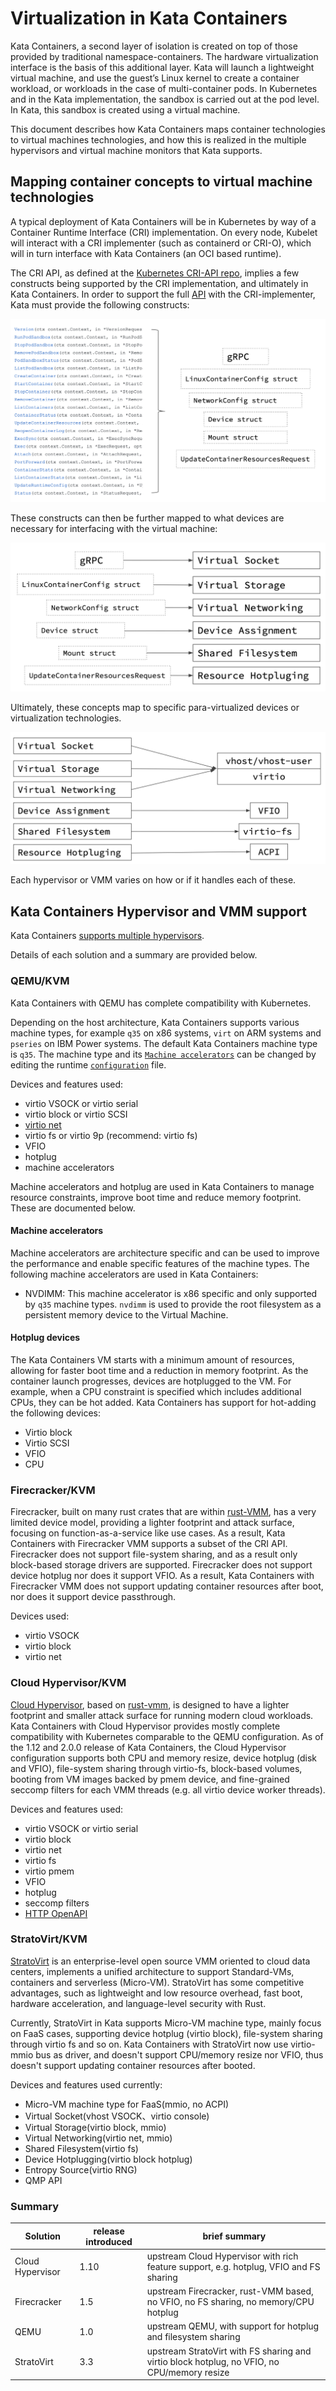 # Virtualization in Kata Containers

Kata Containers, a second layer of isolation is created on top of those provided by traditional namespace-containers. The
hardware virtualization interface is the basis of this additional layer. Kata will launch a lightweight virtual machine,
and use the guest’s Linux kernel to create a container workload, or workloads in the case of multi-container pods. In Kubernetes
and in the Kata implementation, the sandbox is carried out at the pod level. In Kata, this sandbox is created using a virtual machine.

This document describes how Kata Containers maps container technologies to virtual machines technologies, and how this is realized in
the multiple hypervisors and virtual machine monitors that Kata supports.

## Mapping container concepts to virtual machine technologies

A typical deployment of Kata Containers will be in Kubernetes by way of a Container Runtime Interface (CRI) implementation. On every node,
Kubelet will interact with a CRI implementer (such as containerd or CRI-O), which will in turn interface with Kata Containers (an OCI based runtime).

The CRI API, as defined at the [Kubernetes CRI-API repo](https://github.com/kubernetes/cri-api/), implies a few constructs being supported by the
CRI implementation, and ultimately in Kata Containers. In order to support the full [API](https://github.com/kubernetes/cri-api/blob/a6f63f369f6d50e9d0886f2eda63d585fbd1ab6a/pkg/apis/runtime/v1alpha2/api.proto#L34-L110) with the CRI-implementer, Kata must provide the following constructs:

![API to construct](./arch-images/api-to-construct.png)

These constructs can then be further mapped to what devices are necessary for interfacing with the virtual machine:

![construct to VM concept](./arch-images/construct-to-vm-concept.png)

Ultimately, these concepts map to specific para-virtualized devices or virtualization technologies.

![VM concept to underlying technology](./arch-images/vm-concept-to-tech.png)

Each hypervisor or VMM varies on how or if it handles each of these.

## Kata Containers Hypervisor and VMM support

Kata Containers [supports multiple hypervisors](../hypervisors.md).

Details of each solution and a summary are provided below.

### QEMU/KVM

Kata Containers with QEMU has complete compatibility with Kubernetes.

Depending on the host architecture, Kata Containers supports various machine types,
for example `q35` on x86 systems, `virt` on ARM systems and `pseries` on IBM Power systems. The default Kata Containers
machine type is `q35`. The machine type and its [`Machine accelerators`](#machine-accelerators) can
be changed by editing the runtime [`configuration`](architecture/README.md#configuration) file.

Devices and features used:
- virtio VSOCK or virtio serial
- virtio block or virtio SCSI
- [virtio net](https://www.redhat.com/en/virtio-networking-series)
- virtio fs or virtio 9p (recommend: virtio fs)
- VFIO
- hotplug
- machine accelerators

Machine accelerators and hotplug are used in Kata Containers to manage resource constraints, improve boot time and reduce memory footprint. These are documented below.

#### Machine accelerators

Machine accelerators are architecture specific and can be used to improve the performance
and enable specific features of the machine types. The following machine accelerators
are used in Kata Containers:

- NVDIMM: This machine accelerator is x86 specific and only supported by `q35` machine types.
`nvdimm` is used to provide the root filesystem as a persistent memory device to the Virtual Machine.

#### Hotplug devices

The Kata Containers VM starts with a minimum amount of resources, allowing for faster boot time and a reduction in memory footprint.  As the container launch progresses,
devices are hotplugged to the VM. For example, when a CPU constraint is specified which includes additional CPUs, they can be hot added.  Kata Containers has support
for hot-adding the following devices:
- Virtio block
- Virtio SCSI
- VFIO
- CPU

### Firecracker/KVM

Firecracker, built on many rust crates that are within [rust-VMM](https://github.com/rust-vmm),  has a very limited device model, providing a lighter
footprint and attack surface, focusing on function-as-a-service like use cases. As a result, Kata Containers with Firecracker VMM supports a subset of the CRI API.
Firecracker does not support file-system sharing, and as a result only block-based storage drivers are supported. Firecracker does not support device
hotplug nor does it support VFIO. As a result, Kata Containers with Firecracker VMM does not support updating container resources after boot, nor
does it support device passthrough.

Devices used:
- virtio VSOCK
- virtio block
- virtio net

### Cloud Hypervisor/KVM

[Cloud Hypervisor](https://github.com/cloud-hypervisor/cloud-hypervisor), based
on [rust-vmm](https://github.com/rust-vmm), is designed to have a
lighter footprint and smaller attack surface for running modern cloud
workloads. Kata Containers with Cloud
Hypervisor provides mostly complete compatibility with Kubernetes
comparable to the QEMU configuration. As of the 1.12 and 2.0.0 release
of Kata Containers, the Cloud Hypervisor configuration supports both CPU
and memory resize, device hotplug (disk and VFIO), file-system sharing through virtio-fs,
block-based volumes, booting from VM images backed by pmem device, and
fine-grained seccomp filters for each VMM threads (e.g. all virtio
device worker threads).

Devices and features used:
- virtio VSOCK or virtio serial
- virtio block
- virtio net
- virtio fs
- virtio pmem
- VFIO
- hotplug
- seccomp filters
- [HTTP OpenAPI](https://github.com/cloud-hypervisor/cloud-hypervisor/blob/main/vmm/src/api/openapi/cloud-hypervisor.yaml)

### StratoVirt/KVM

[StratoVirt](https://gitee.com/openeuler/stratovirt) is an enterprise-level open source VMM oriented to cloud data centers, implements a unified architecture to support Standard-VMs, containers and serverless (Micro-VM). StratoVirt has some competitive advantages, such as lightweight and low resource overhead, fast boot, hardware acceleration, and language-level security with Rust.

Currently, StratoVirt in Kata supports Micro-VM machine type, mainly focus on FaaS cases, supporting device hotplug (virtio block), file-system sharing through virtio fs and so on. Kata Containers with StratoVirt now use virtio-mmio bus as driver, and doesn't support CPU/memory resize nor VFIO, thus doesn't support updating container resources after booted.

Devices and features used currently:
- Micro-VM machine type for FaaS(mmio, no ACPI)
- Virtual Socket(vhost VSOCK、virtio console)
- Virtual Storage(virtio block, mmio)
- Virtual Networking(virtio net, mmio)
- Shared Filesystem(virtio fs)
- Device Hotplugging(virtio block hotplug)
- Entropy Source(virtio RNG)
- QMP API

### Summary

| Solution | release introduced | brief summary |
|-|-|-|
| Cloud Hypervisor | 1.10 | upstream Cloud Hypervisor with rich feature support, e.g. hotplug, VFIO and FS sharing|
| Firecracker | 1.5 | upstream Firecracker, rust-VMM based, no VFIO, no FS sharing, no memory/CPU hotplug |
| QEMU | 1.0 | upstream QEMU, with support for hotplug and filesystem sharing |
| StratoVirt | 3.3 | upstream StratoVirt with FS sharing and virtio block hotplug, no VFIO, no CPU/memory resize |

